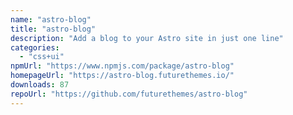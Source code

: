 ```yaml
---
name: "astro-blog"
title: "astro-blog"
description: "Add a blog to your Astro site in just one line"
categories:
  - "css+ui"
npmUrl: "https://www.npmjs.com/package/astro-blog"
homepageUrl: "https://astro-blog.futurethemes.io/"
downloads: 87
repoUrl: "https://github.com/futurethemes/astro-blog"
---
```

